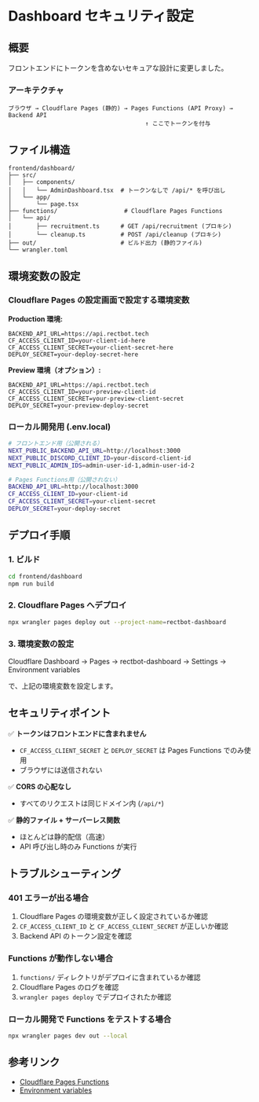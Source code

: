# Dashboard セキュリティ設定

## 概要

フロントエンドにトークンを含めないセキュアな設計に変更しました。

### アーキテクチャ

```
ブラウザ → Cloudflare Pages (静的) → Pages Functions (API Proxy) → Backend API
                                       ↑ ここでトークンを付与
```

## ファイル構造

```
frontend/dashboard/
├── src/
│   ├── components/
│   │   └── AdminDashboard.tsx  # トークンなしで /api/* を呼び出し
│   └── app/
│       └── page.tsx
├── functions/                   # Cloudflare Pages Functions
│   └── api/
│       ├── recruitment.ts      # GET /api/recruitment (プロキシ)
│       └── cleanup.ts          # POST /api/cleanup (プロキシ)
├── out/                        # ビルド出力 (静的ファイル)
└── wrangler.toml
```

## 環境変数の設定

### Cloudflare Pages の設定画面で設定する環境変数

**Production 環境:**
```
BACKEND_API_URL=https://api.rectbot.tech
CF_ACCESS_CLIENT_ID=your-client-id-here
CF_ACCESS_CLIENT_SECRET=your-client-secret-here
DEPLOY_SECRET=your-deploy-secret-here
```

**Preview 環境（オプション）:**
```
BACKEND_API_URL=https://api.rectbot.tech
CF_ACCESS_CLIENT_ID=your-preview-client-id
CF_ACCESS_CLIENT_SECRET=your-preview-client-secret
DEPLOY_SECRET=your-preview-deploy-secret
```

### ローカル開発用 (.env.local)

```bash
# フロントエンド用（公開される）
NEXT_PUBLIC_BACKEND_API_URL=http://localhost:3000
NEXT_PUBLIC_DISCORD_CLIENT_ID=your-discord-client-id
NEXT_PUBLIC_ADMIN_IDS=admin-user-id-1,admin-user-id-2

# Pages Functions用（公開されない）
BACKEND_API_URL=http://localhost:3000
CF_ACCESS_CLIENT_ID=your-client-id
CF_ACCESS_CLIENT_SECRET=your-client-secret
DEPLOY_SECRET=your-deploy-secret
```

## デプロイ手順

### 1. ビルド

```bash
cd frontend/dashboard
npm run build
```

### 2. Cloudflare Pages へデプロイ

```bash
npx wrangler pages deploy out --project-name=rectbot-dashboard
```

### 3. 環境変数の設定

Cloudflare Dashboard → Pages → rectbot-dashboard → Settings → Environment variables

で、上記の環境変数を設定します。

## セキュリティポイント

✅ **トークンはフロントエンドに含まれません**
- `CF_ACCESS_CLIENT_SECRET` と `DEPLOY_SECRET` は Pages Functions でのみ使用
- ブラウザには送信されない

✅ **CORS の心配なし**
- すべてのリクエストは同じドメイン内 (`/api/*`)

✅ **静的ファイル + サーバーレス関数**
- ほとんどは静的配信（高速）
- API 呼び出し時のみ Functions が実行

## トラブルシューティング

### 401 エラーが出る場合

1. Cloudflare Pages の環境変数が正しく設定されているか確認
2. `CF_ACCESS_CLIENT_ID` と `CF_ACCESS_CLIENT_SECRET` が正しいか確認
3. Backend API のトークン設定を確認

### Functions が動作しない場合

1. `functions/` ディレクトリがデプロイに含まれているか確認
2. Cloudflare Pages のログを確認
3. `wrangler pages deploy` でデプロイされたか確認

### ローカル開発で Functions をテストする場合

```bash
npx wrangler pages dev out --local
```

## 参考リンク

- [Cloudflare Pages Functions](https://developers.cloudflare.com/pages/platform/functions/)
- [Environment variables](https://developers.cloudflare.com/pages/platform/functions/bindings/#environment-variables)
